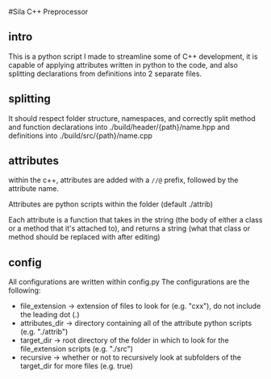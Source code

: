#Sila C++ Preprocessor
## intro
This is a python script I made to streamline some of C++ development, it is capable of applying attributes written in python to the code, and also splitting declarations from definitions into 2 separate files.

## splitting
It should respect folder structure, namespaces, and correctly split method and function declarations into ./build/header/{path}/name.hpp and definitions into ./build/src/{path}/name.cpp

## attributes
within the c++, attributes are added with a ``//@`` prefix, followed by the attribute name.

Attributes are python scripts within the folder (default ./attrib)

Each attribute is a function that takes in the string (the body of either a class or a method that it's attached to), and returns a string (what that class or method should be replaced with after editing)

## config
All configurations are written within config.py
The configurations are the following:

- file\_extension -> extension of files to look for (e.g. "cxx"), do not include the leading dot (.)
- attributes\_dir -> directory containing all of the attribute python scripts (e.g. "./attrib")
- target\_dir -> root directory of the folder in which to look for the file\_extension scripts (e.g. "./src")
- recursive -> whether or not to recursively look at subfolders of the target_dir for more files (e.g. true)
